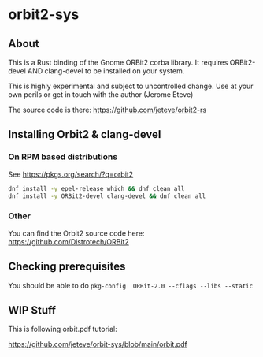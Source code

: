 # orbit2-sys

## About

This is a Rust binding of the Gnome ORBit2 corba library. It requires ORBit2-devel AND clang-devel to be installed on your system.

This is highly experimental and subject to uncontrolled change. Use at your own perils or get in touch with the author (Jerome Eteve)

The source code is there: <https://github.com/jeteve/orbit2-rs>

## Installing Orbit2 & clang-devel

### On RPM based distributions

See <https://pkgs.org/search/?q=orbit2>

```sh
dnf install -y epel-release which && dnf clean all
dnf install -y ORBit2-devel clang-devel && dnf clean all
```

### Other

You can find the Orbit2 source code here: <https://github.com/Distrotech/ORBit2>

## Checking prerequisites

You should be able to do `pkg-config  ORBit-2.0 --cflags --libs --static`

## WIP Stuff

This is following orbit.pdf tutorial:

<https://github.com/jeteve/orbit-sys/blob/main/orbit.pdf>
